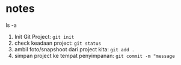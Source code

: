 # notes
ls -a
1. Init Git Project: `git init`
2. check keadaan project: `git status`
3. ambil foto/snapshoot dari project kita:  `git add .`
4. simpan project ke tempat penyimpanan: `git commit -m "message`